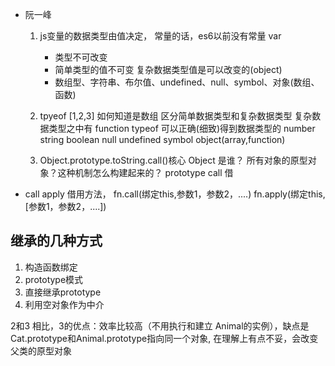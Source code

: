 - 阮一峰

    1. js变量的数据类型由值决定，
        常量的话，es6以前没有常量  var
        - 类型不可改变
        - 简单类型的值不可变 复杂数据类型值是可以改变的(object)
        - 数组型、字符串、布尔值、undefined、null、symbol、对象(数组、函数)

    2. tpyeof [1,2,3] 如何知道是数组
        区分简单数据类型和复杂数据类型
        复杂数据类型之中有 function
        typeof 可以正确(细致)得到数据类型的
        number string boolean null undefined symbol object(array,function)
    3. Object.prototype.toString.call()核心
        Object 是谁？  所有对象的原型对象？这种机制怎么构建起来的？
        prototype 
        call  借

- call apply  借用方法， fn.call(绑定this,参数1，参数2，....)
fn.apply(绑定this,[参数1，参数2，....])
    
## 继承的几种方式

1. 构造函数绑定
2. prototype模式
3. 直接继承prototype
4. 利用空对象作为中介

2和3 相比，3的优点：效率比较高（不用执行和建立 Animal的实例），缺点是Cat.prototype和Animal.prototype指向同一个对象,
在理解上有点不妥，会改变父类的原型对象